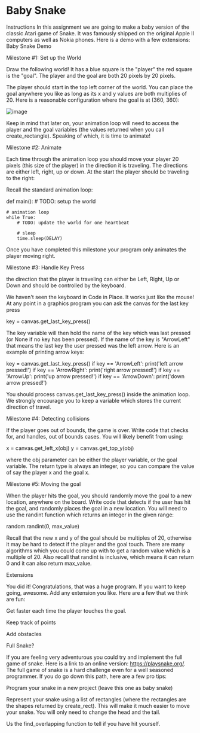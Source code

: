 # Baby Snake

Instructions
In this assignment we are going to make a baby version of the classic Atari game of Snake. It was famously shipped on the original Apple II computers as well as Nokia phones. Here is a demo with a few extensions: Baby Snake Demo  



Milestone #1: Set up the World

Draw the following world! It has a blue square is the "player" the red square is the "goal". The player and the goal are both 20 pixels by 20 pixels. 



The player should start in the top left corner of the world. You can place the goal anywhere you like as long as its x and y values are both multiplies of 20. Here is a reasonable configuration where the goal is at (360, 360):

![image](https://github.com/Trilochna/Code-In-Place-By-Stanford-University/assets/97858274/6be33011-24ad-4e67-8a68-11ca2ce4733a)

Keep in mind that later on, your animation loop will need to access the player and the goal variables (the values returned when you call create_rectangle). Speaking of which, it is time to animate!

Milestone #2: Animate

Each time through the animation loop you should move your player 20 pixels (this size of the player) in the direction it is traveling. The directions are either left, right, up or down. At the start the player should be traveling to the right:

Recall the standard animation loop:

def main():
    # TODO: setup the world

    # animation loop
    while True:
        # TODO: update the world for one heartbeat

        # sleep
        time.sleep(DELAY)

Once you have completed this milestone your program only animates the player moving right. 

Milestone #3: Handle Key Press

the direction that the player is traveling can either be Left, Right, Up or Down and should be controlled by the keyboard. 

We haven't seen the keyboard in Code in Place. It works just like the mouse! At any point in a graphics program you can ask the canvas for the last key press 

key = canvas.get_last_key_press()

The key variable will then hold the name of the key which was last pressed (or None if no key has been pressed). If the name of the key is "ArrowLeft" that means the last key the user pressed was the left arrow. Here is an example of printing arrow keys:

key = canvas.get_last_key_press()
if key == 'ArrowLeft':
    print('left arrow pressed!')
if key == 'ArrowRight':
    print('right arrow pressed!')
if key == 'ArrowUp':
    print('up arrow pressed!')
if key == 'ArrowDown':
    print('down arrow pressed!')

You should process canvas.get_last_key_press() inside the animation loop. We strongly encourage you to keep a variable which stores the current direction of travel.

Milestone #4: Detecting collisions

If the player goes out of bounds, the game is over. Write code that checks for, and handles, out of bounds cases. You will likely benefit from using:

x = canvas.get_left_x(obj)
y = canvas.get_top_y(obj)

where the obj parameter can be either the player variable, or the goal variable. The return type is always an integer, so you can compare the value of say the player x and the goal x.

Milestone #5: Moving the goal

When the player hits the goal, you should randomly move the goal to a new location, anywhere on the board. Write code that detects if the user has hit the goal, and randomly places the goal in a new location. You will need to use the randint function which returns an integer in the given range:

random.randint(0, max_value)

Recall that the new x and y of the goal should be multiples of 20, otherwise it may be hard to detect if the player and the goal touch. There are many algorithms which you could come up with to get a random value which is a multiple of 20. Also recall that randint is inclusive, which means it can return 0 and it can also return max_value. 

Extensions

You did it! Congratulations, that was a huge program. If you want to keep going, awesome. Add any extension you like. Here are a few that we think are fun:

Get faster each time the player touches the goal.

Keep track of points

Add obstacles

Full Snake?

If you are feeling very adventurous you could try and implement the full game of snake. Here is a link to an online version: https://playsnake.org/. The full game of snake is a hard challenge even for a well seasoned programmer. If you do go down this path, here are a few pro tips:

Program your snake in a new project (leave this one as baby snake)

Represent your snake using a list of rectangles (where the rectangles are the shapes returned by create_rect). This will make it much easier to move your snake. You will only need to change the head and the tail.

Us the find_overlapping function to tell if you have hit yourself.


